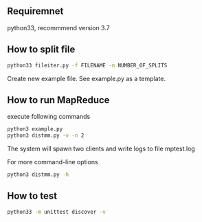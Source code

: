 Requiremnet
-----------
python33, recommmend version 3.7

How to split file
--------------------
```bash
python33 fileiter.py -f FILENAME -n NUMBER_OF_SPLITS
```

Create new example file. See example.py as a template. 

How to run MapReduce
--------------------
execute following commands
```bash
python3 example.py
python3 distmm.py -v -n 2
```
The system will spawn two clients and write logs to file mptest.log

For more command-line options
```bash
python3 distmm.py -h
```

How to test
--------------------
```bash
python33 -m unittest discover -v
```